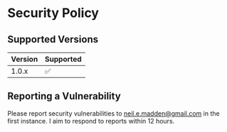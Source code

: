 # Security Policy

## Supported Versions

| Version | Supported          |
| ------- | ------------------ |
| 1.0.x   | :white_check_mark: |

## Reporting a Vulnerability

Please report security vulnerabilities to neil.e.madden@gmail.com in the first instance.
I aim to respond to reports within 12 hours.

